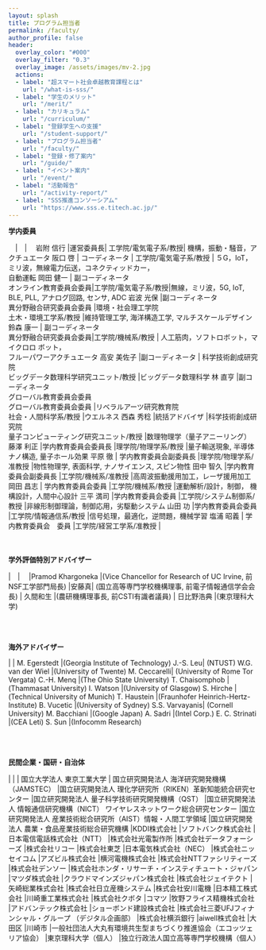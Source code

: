 ```yaml
---
layout: splash
title: プログラム担当者
permalink: /faculty/
author_profile: false
header:
  overlay_color: "#000"
  overlay_filter: "0.3"
  overlay_image: /assets/images/mv-2.jpg
  actions:
  - label: "超スマート社会卓越教育課程とは"
    url: "/what-is-sss/"
  - label: "学生のメリット"
    url: "/merit/"
  - label: "カリキュラム"
    url: "/curriculum/"
  - label: "登録学生への支援​"
    url: "/student-support/"
  - label: "プログラム担当者​"
    url: "/faculty/"
  - label: "登録・修了案内"
    url: "/guide/"
  - label: "イベント案内"
    url: "/event/"
  - label: "活動報告"
    url: "/activity-report/"
  - label: "SSS推進コンソーシアム"
    url: "https://www.sss.e.titech.ac.jp/"
---
```


**学内委員**

　|　|　
岩附 信行 |運営委員長|  工学院/電気電子系/教授| 機構，振動・騒音，アクチュエータ
​阪口 啓 | コーディネータ | 工学院/電気電子系/教授 |   ５G，IoT，ミリ波，無線電力伝送，コネクティッドカー，<br>自動運転
岡田 健一 | 副コーディネータ<br>オンライン教育委員会委員|工学院/電気電子系/教授|無線，ミリ波，5G, IoT, BLE, PLL, アナログ回路, センサ, ADC
岩波 光保  |副コーディネータ<br>異分野融合研究委員会委員  |環境・社会理工学院<br>土木・環境工学系/教授  |維持管理工学, 海洋構造工学, マルチスケールデザイン
鈴森 康一  | 副コーディネータ<br>異分野融合研究委員会委員|工学院/機械系/教授 | 人工筋肉，ソフトロボット，マイクロロ ボット，<br>フルーパワーアクチュエータ
高安 美佐子 |副コーディネータ  | 科学技術創成研究院<br>ビッグデータ数理科学研究ユニット/教授 |ビッグデータ数理科学
林 直亨  |副コーディネータ<br>グローバル教育委員会委員 <br>グローバル教育委員会委員 |リベラルアーツ研究教育院<br>社会・人間科学系/教授  |ウエルネス
西森 秀稔 |統括アドバイザ  |科学技術創成研究院<br>量子コンピューティング研究ユニット/教授  |数理物理学（量子アニーリング）
藤澤 利正  |学内教育委員会委員長  |理学院/物理学系/教授  |量子輸送現象, 半導体ナノ構造, 量子ホール効果
平原 徹    | 学内教育委員会副委員長 |理学院/物理学系/准教授  |物性物理学, 表面科学, ナノサイエンス, スピン物性
田中 智久 |学内教育委員会副委員長  |工学院/機械系/准教授  |高周波振動援用加工，レーザ援用加工
岡田 昌志 | 学内教育委員会委員 |工学院/機械系/教授  |運動解析/設計，制御， 機構設計，人間中心設計
  三平 満司   |学内教育委員会委員  |工学院/システム制御系/教授  |非線形制御理論，制御応用，劣駆動システム
山田 功   |学内教育委員会委員  |工学院/情報通信系/教授  |信号処理，最適化，逆問題，機械学習
  塩浦 昭義 | 学内教育委員会　委員 |工学院/経営工学系/准教授  |


<br><br>
**学外評価特別アドバイザー**

|　|　
|Pramod Khargoneka |(Vice Chancellor for Research of UC Irvine, 前NSF工学部門局長)
|安藤真| (国立高等専門学校機構理事, 前電子情報通信学会会長)
| 久間和生 |(農研機構理事長, 前CSTI有識者議員)
| 日比野浩典 |(東京理科大学)

<br><br>

**海外アドバイザー**

| |
M. Egerstedt |(Georgia Institute of Technology)
J.-S. Leu| (NTUST)
W.G. van der Wiel |(University of Twente)
M. Ceccarelli| (University of Rome Tor Vergata)
C.-H. Menq |(The Ohio State University)
T. Chaisomphob |(Thammasat University)
I. Watson |(University of Glasgow)
S. Hirche |(Technical University of Munich)
T. Haustein |(Fraunhofer Heinrich-Hertz-Institute)
B. Vucetic |(University of Sydney)
S.S. Varvayanis| (Cornell University)
M. Bacchiani |(Google Japan)
A. Sadri |(Intel Corp.)
E. C. Strinati |(CEA Leti)
S. Sun |(Infocomm Research)


<br><br>

**民間企業・国研・自治体**

 | |
 |  国立大学法人 東京工業大学
| 国立研究開発法人 海洋研究開発機構（JAMSTEC）
|国立研究開発法人 理化学研究所（RIKEN）革新知能統合研究センター
|国立研究開発法人 量子科学技術研究開発機構（QST）
|国立研究開発法人 情報通信研究機構（NICT） ワイヤレスネットワーク総合研究センター
|国立研究開発法人 産業技術総合研究所（AIST）情報・人間工学領域
|国立研究開発法人 農業・食品産業技術総合研究機構
|KDDI株式会社
|ソフトバンク株式会社
|日本電信電話株式会社（NTT）
|株式会社光電製作所
|株式会社データフォーシーズ
|株式会社リコー
|株式会社東芝
|日本電気株式会社（NEC）
|株式会社ニッセイコム
|アズビル株式会社
|横河電機株式会社
|株式会社NTTファシリティーズ
|株式会社デンソー
|株式会社ホンダ・リサーチ・インスティチュート・ジャパン
|マツダ株式会社
|クラウドマインズジャパン株式会社
|株式会社ジェイテクト
|矢崎総業株式会社
|株式会社日立産機システム
|株式会社安川電機
|日本精工株式会社
|川崎重工業株式会社
|株式会社クボタ
|コマツ
|牧野フライス精機株式会社
|アドバンテック株式会社
|ショーボンド建設株式会社
|株式会社三菱UFJフィナンシャル・グループ （デジタル企画部）
|株式会社横浜銀行
|aiwell株式会社
|大田区
|川崎市
|一般社団法人大丸有環境共生型まちづくり推進協会（エコッツェリア協会）
|東京理科大学（個人）
|独立行政法人国立高等専門学校機構（個人）
